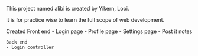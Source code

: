 This project named alibi is created by Yikern, Looi.

it is for practice wise to learn the full scope of web development.

Created
	Front end
	- Login page
	- Profile page
	- Settings page
	- Post it notes

	Back end
	- Login controller


